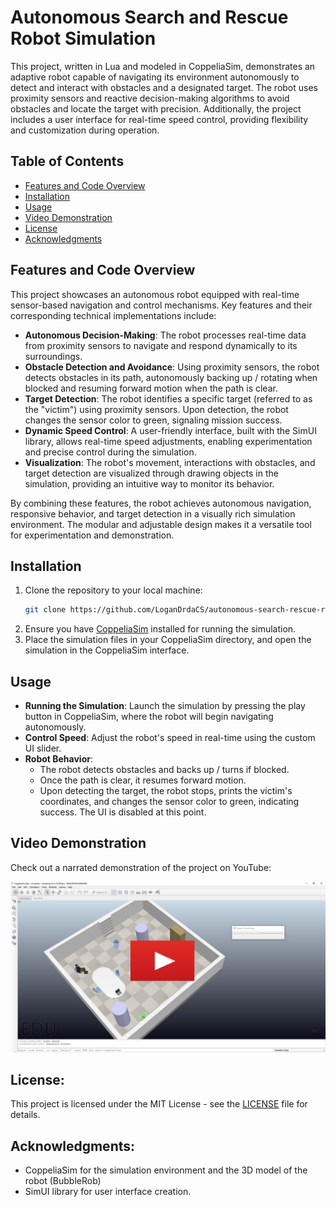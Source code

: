 # Autonomous Search and Rescue Robot Simulation

This project, written in Lua and modeled in CoppeliaSim, demonstrates an adaptive robot capable of navigating its environment autonomously to detect and interact with obstacles and a designated target. The robot uses proximity sensors and reactive decision-making algorithms to avoid obstacles and locate the target with precision. Additionally, the project includes a user interface for real-time speed control, providing flexibility and customization during operation.

## Table of Contents

- [Features and Code Overview](#features-and-code-overview)
- [Installation](#installation)
- [Usage](#usage)
- [Video Demonstration](#video-demonstration)
- [License](#license)
- [Acknowledgments](#acknowledgments)

## Features and Code Overview

This project showcases an autonomous robot equipped with real-time sensor-based navigation and control mechanisms. Key features and their corresponding technical implementations include:

- **Autonomous Decision-Making**: The robot processes real-time data from proximity sensors to navigate and respond dynamically to its surroundings.
- **Obstacle Detection and Avoidance**: Using proximity sensors, the robot detects obstacles in its path, autonomously backing up / rotating when blocked and resuming forward motion when the path is clear.
- **Target Detection**: The robot identifies a specific target (referred to as the "victim") using proximity sensors. Upon detection, the robot changes the sensor color to green, signaling mission success.
- **Dynamic Speed Control**: A user-friendly interface, built with the SimUI library, allows real-time speed adjustments, enabling experimentation and precise control during the simulation.
- **Visualization**: The robot's movement, interactions with obstacles, and target detection are visualized through drawing objects in the simulation, providing an intuitive way to monitor its behavior.

By combining these features, the robot achieves autonomous navigation, responsive behavior, and target detection in a visually rich simulation environment. The modular and adjustable design makes it a versatile tool for experimentation and demonstration.

## Installation
1. Clone the repository to your local machine:
   ```bash
   git clone https://github.com/LoganDrdaCS/autonomous-search-rescue-robot-simulation.git
   ```
2. Ensure you have [CoppeliaSim](http://www.coppeliarobotics.com/) installed for running the simulation.
3. Place the simulation files in your CoppeliaSim directory, and open the simulation in the CoppeliaSim interface.

## Usage
- **Running the Simulation**: Launch the simulation by pressing the play button in CoppeliaSim, where the robot will begin navigating autonomously.
- **Control Speed**: Adjust the robot's speed in real-time using the custom UI slider.
- **Robot Behavior**: 
  - The robot detects obstacles and backs up / turns if blocked.
  - Once the path is clear, it resumes forward motion.
  - Upon detecting the target, the robot stops, prints the victim's coordinates, and changes the sensor color to green, indicating success. The UI is disabled at this point.

## Video Demonstration
Check out a narrated demonstration of the project on YouTube:

[![Watch the Demo](images/demonstration.jpg)](https://youtu.be/3q-JUUq5fc0)

## License:
This project is licensed under the MIT License - see the [LICENSE](LICENSE) file for details.

## Acknowledgments:
- CoppeliaSim for the simulation environment and the 3D model of the robot (BubbleRob)
- SimUI library for user interface creation.
